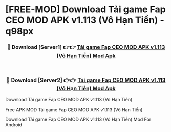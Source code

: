# [FREE-MOD] Download Tải game Fap CEO MOD APK v1.113 (Vô Hạn Tiền) - q98px


<div align="center">
<h3>🔴 Download [Server1] 👉👉 <a href="https://apk-comot.site?title=Tải_game_Fap_CEO_MOD_APK_v1.113_(Vô_Hạn_Tiền)">Tải game Fap CEO MOD APK v1.113 (Vô Hạn Tiền) Mod Apk</a></h3><br>

<h3>🔴 Download [Server2] 👉👉 <a href="https://apk-comot.site?title=Tải_game_Fap_CEO_MOD_APK_v1.113_(Vô_Hạn_Tiền)">Tải game Fap CEO MOD APK v1.113 (Vô Hạn Tiền) Mod Apk</a></h3>
</div>



Download Tải game Fap CEO MOD APK v1.113 (Vô Hạn Tiền) 

Free APK MOD Tải game Fap CEO MOD APK v1.113 (Vô Hạn Tiền) 

Download Tải game Fap CEO MOD APK v1.113 (Vô Hạn Tiền) Mod For Android
